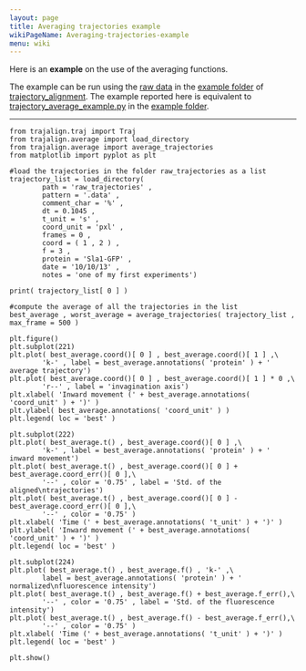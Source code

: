 ```yaml
---
layout: page
title: Averaging trajectories example
wikiPageName: Averaging-trajectories-example
menu: wiki
---
```


Here is an **example** on the use of the averaging functions.

The example can be run using the [raw data](https://github.com/apicco/trajectory_alignment/tree/master/example/raw_trajectories) in the [example folder](https://github.com/apicco/trajectory_alignment/tree/master/example) of [trajectory_alignment](https://github.com/apicco/trajectory_alignment). The example reported here is equivalent to [trajectory_average_example.py](https://github.com/apicco/trajectory_alignment/blob/master/example/trajectory_average_example.py) in the [example folder](https://github.com/apicco/trajectory_alignment/tree/master/example).

***
	from trajalign.traj import Traj
	from trajalign.average import load_directory
	from trajalign.average import average_trajectories
	from matplotlib import pyplot as plt
	
	#load the trajectories in the folder raw_trajectories as a list
	trajectory_list = load_directory(
			path = 'raw_trajectories' , 
			pattern = '.data' ,
			comment_char = '%' , 
			dt = 0.1045 , 
			t_unit = 's' , 
			coord_unit = 'pxl' , 
			frames = 0 , 
			coord = ( 1 , 2 ) , 
			f = 3 , 
			protein = 'Sla1-GFP' , 
			date = '10/10/13' , 
			notes = 'one of my first experiments')
	
	print( trajectory_list[ 0 ] )
	
	#compute the average of all the trajectories in the list
	best_average , worst_average = average_trajectories( trajectory_list , max_frame = 500 )
	
	plt.figure()
	plt.subplot(221)
	plt.plot( best_average.coord()[ 0 ] , best_average.coord()[ 1 ] ,\
			'k-' , label = best_average.annotations( 'protein' ) + ' average trajectory')
	plt.plot( best_average.coord()[ 0 ] , best_average.coord()[ 1 ] * 0 ,\
			'r--' , label = 'invagination axis')
	plt.xlabel( 'Inward movement (' + best_average.annotations( 'coord_unit' ) + ')' )
	plt.ylabel( best_average.annotations( 'coord_unit' ) )
	plt.legend( loc = 'best' )
	
	plt.subplot(222)
	plt.plot( best_average.t() , best_average.coord()[ 0 ] ,\
			'k-' , label = best_average.annotations( 'protein' ) + ' inward movement')
	plt.plot( best_average.t() , best_average.coord()[ 0 ] + best_average.coord_err()[ 0 ],\
			'--' , color = '0.75' , label = 'Std. of the aligned\ntrajectories')
	plt.plot( best_average.t() , best_average.coord()[ 0 ] - best_average.coord_err()[ 0 ],\
			'--' , color = '0.75' )
	plt.xlabel( 'Time (' + best_average.annotations( 't_unit' ) + ')' )
	plt.ylabel( 'Inward movement (' + best_average.annotations( 'coord_unit' ) + ')' )
	plt.legend( loc = 'best' )
	
	plt.subplot(224)
	plt.plot( best_average.t() , best_average.f() , 'k-' ,\
			label = best_average.annotations( 'protein' ) + ' normalized\nfluorescence intensity')
	plt.plot( best_average.t() , best_average.f() + best_average.f_err(),\
			'--' , color = '0.75' , label = 'Std. of the fluorescence intensity')
	plt.plot( best_average.t() , best_average.f() - best_average.f_err(),\
			'--' , color = '0.75' )
	plt.xlabel( 'Time (' + best_average.annotations( 't_unit' ) + ')' )
	plt.legend( loc = 'best' )
	
	plt.show()
	
